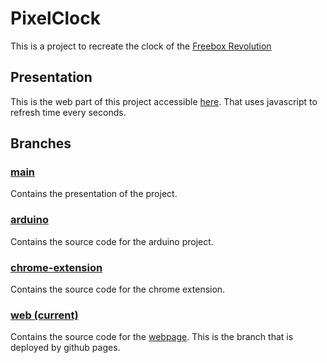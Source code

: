 # PixelClock
This is a project to recreate the clock of the [Freebox Revolution](https://www.free.fr/freebox/freebox-revolution/)

## Presentation
This is the web part of this project accessible [here](https://6moon9.github.io/PixelClock/).
That uses javascript to refresh time every seconds.

## Branches
### [main](https://github.com/6moon9/PixelClock/)
Contains the presentation of the project.

### [arduino](https://github.com/6moon9/PixelClock/tree/arduino/)
Contains the source code for the arduino project.

### [chrome-extension](https://github.com/6moon9/PixelClock/tree/chrome-extension/)
Contains the source code for the chrome extension.

### [web (current)](https://github.com/6moon9/PixelClock/tree/web/)
Contains the source code for the [webpage](https://6moon9.github.io/PixelClock/). This is the branch that is deployed by github pages.